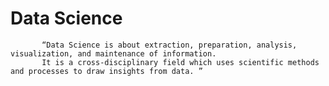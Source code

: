 # Data Science


           “Data Science is about extraction, preparation, analysis, visualization, and maintenance of information.
           It is a cross-disciplinary field which uses scientific methods and processes to draw insights from data. ”

